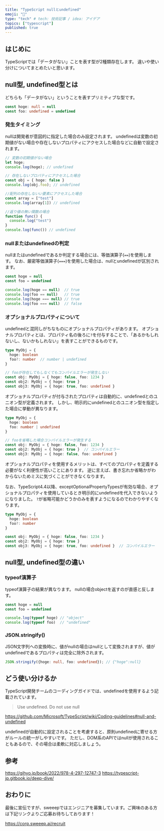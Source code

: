 ```yaml
---
title: "TypeScript nullとundefined"
emoji: "🐙"
type: "tech" # tech: 技術記事 / idea: アイデア
topics: ["typescript"]
published: true
---
```


## はじめに
TypeScriptでは「データがない」ことを表す型が2種類存在します。
違いや使い分けについてまとめたいと思います。


## null型, undefined型とは
どちらも「データがない」ということを表すプリミティブな型です。
```ts
const hoge: null = null
const foo: undefined = undefined
```

### 発生タイミング
nullは開発者が意図的に指定した場合のみ設定されます。
undefinedは変数の初期値がない場合や存在しないプロパティにアクセスした場合などに自動で設定されます。
```ts
// 変数の初期値がない場合
let hoge;
console.log(hoge); // undefined

// 存在しないプロパティにアクセスした場合
const obj = { hoge: false }
console.log(obj.foo); // undefined

//配列の存在しないい要素にアクセスした場合
const array = ["test"]
console.log(array[1]) // undefined

//返り値の無い関数の場合
function func() {
  console.log("test")
}
console.log(func()) // undefined
```

### nullまたはundefinedの判定
nullまたはundefinedであるか判定する場合には、等価演算子(`==`)を使用します。
なお、厳密等価演算子(`===`)を使用した場合は、nullとundefinedが区別されます。
```ts
const hoge = null
const foo = undefined

console.log(hoge == null)  // true
console.log(foo == null)   // true
console.log(hoge === null) // true
console.log(foo === null)  // false

```

### オプショナルプロパティについて
undefinedと混同しがちなものにオプショナルプロパティがあります。
オプショナルプロパティとは、プロパティ名の後ろに`?`を付与することで、「あるかもしれないし、ないかもしれない」を表すことができるものです。
```ts
type MyObj = {
  hoge: boolean
  foo?: number  // number | undefined
}

// fooが存在してもしなくてもコンパイルエラーが発生しない
const obj: MyObj = { hoge: false, foo: 1234 }
const obj2: MyObj = { hoge: true }
const obj3: MyObj = { hoge: true, foo: undefined }
```

オプショナルプロパティが付与されたプロパティは自動的に、undefinedとのユニオン型が定義されます。
しかし、明示的にundefinedとのユニオン型を指定した場合に挙動が異なります。
```ts
type MyObj = {
  hoge: boolean
  foo: number | undefined
}

// fooを省略した場合コンパイルエラーが発生する
const obj: MyObj = { hoge: false, foo: 1234 }
const obj2: MyObj = { hoge: true }  // コンパイルエラー
const obj3: MyObj = { hoge: false, foo: undefined }
```

オプショナルプロパティを使用するメリットは、すべてのプロパティを定義する必要がなく利便性が高いことにあります。
逆に言えば、書き忘れか省略かがわからないためミスに気づくことができなくなります。

なお、TypeScript4.4以降、exceptOptionalPropertyTypesが有効な場合、オプショナルプロパティを使用しているとき明示的にundefinedを代入できないようになりました。
`?`が省略可能かどうかのみを表すようになるのでわかりやすくなります。
```ts
type MyObj = {
  hoge: boolean
  foo?: number
}

const obj: MyObj = { hoge: false, foo: 1234 }
const obj2: MyObj = { hoge: true }
const obj3: MyObj = { hoge: true, foo: undefined }  // コンパイルエラー
```


## null型, undefined型の違い
### typeof演算子
typeof演算子の結果が異なります。
nullの場合objectを返すのが直感と反します。
```ts
const hoge = null
const foo = undefined

console.log(typeof hoge) // "object"
console.log(typeof foo)  // "undefined"
```

### JSON.stringify()
JSON文字列への変換時に、値がnullの場合はnullとして変換されますが、値がundefinedであるプロパティは完全に除外されます。
```ts
JSON.stringify({hoge: null, foo: undefined}); // {"hoge":null}
```


## どう使い分けるか
TypeScript開発チームのコーディングガイドでは、undefinedを使用するよう記載されています。
> Use undefined. Do not use null

https://github.com/Microsoft/TypeScript/wiki/Coding-guidelines#null-and-undefined


undefinedが自動的に設定されることを考慮すると、原則undefinedに寄せる方がルールの統一がしやすいです。
ただし、DOM系のAPIではnullが使用されることもあるので、その場合は柔軟に対応しましょう。

## 参考
https://gihyo.jp/book/2022/978-4-297-12747-3
https://typescript-jp.gitbook.io/deep-dive/

## おわりに
最後に宣伝ですが、sweeepではエンジニアを募集しています。ご興味のある方は下記リンクよりご応募お待ちしております！

https://corp.sweeep.ai/recruit
